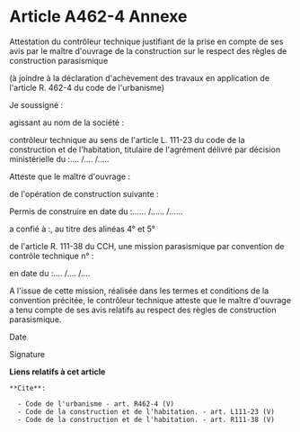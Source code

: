 # Article A462-4 Annexe

Attestation du contrôleur technique justifiant de la prise en compte de ses avis par le maître d'ouvrage de la construction
sur le respect des règles de construction parasismique 

(à joindre à la déclaration d'achèvement des travaux en application de l'article R. 462-4 du code de l'urbanisme) 

Je soussigné : 

agissant au nom de la société : 

contrôleur technique au sens de l'article L. 111-23 du code de la construction et de l'habitation, titulaire de l'agrément
délivré par décision ministérielle du :.... /.... /..... 

Atteste que le maître d'ouvrage : 

de l'opération de construction suivante : 

Permis de construire en date du :...... /...... /...... 

a confié à :, au titre des alinéas 4° et 5° 

de l'article R. 111-38 du CCH, une mission parasismique par convention de contrôle technique n° : 

en date du :.... /.... /....

A l'issue de cette mission, réalisée dans les termes et conditions de la convention précitée, le contrôleur technique atteste
que le maître d'ouvrage a tenu compte de ses avis relatifs au respect des règles de construction parasismique. 

Date 

Signature

**Liens relatifs à cet article**

	**Cite**:

	  - Code de l'urbanisme - art. R462-4 (V)
	  - Code de la construction et de l'habitation. - art. L111-23 (V)
	  - Code de la construction et de l'habitation. - art. R111-38 (V)
